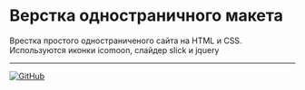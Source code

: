 # Верстка одностраничного макета

Врестка простого одностраниченого сайта на HTML и CSS. Используются иконки icomoon, слайдер slick и jquery

---

[![GitHub](https://img.shields.io/badge/-Мой_GitHub-333?style=for-the-badge&logo=GitHub&logoColor=fff)](https://github.com/morphIsmail)